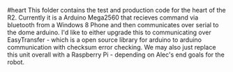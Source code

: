 #heart
This folder contains the test and production code for the heart of the R2. Currently it is a Arduino Mega2560 that recieves command via bluetooth from a Windows 8 Phone and then communicates over serial to the dome arduino. I'd like to either upgrade this to communicating over EasyTransfer - which is a open source library for arduino to arduino communication with checksum error checking. 
We may also just replace this unit overall with a Raspberry Pi - depending on Alec's end goals for the robot.
